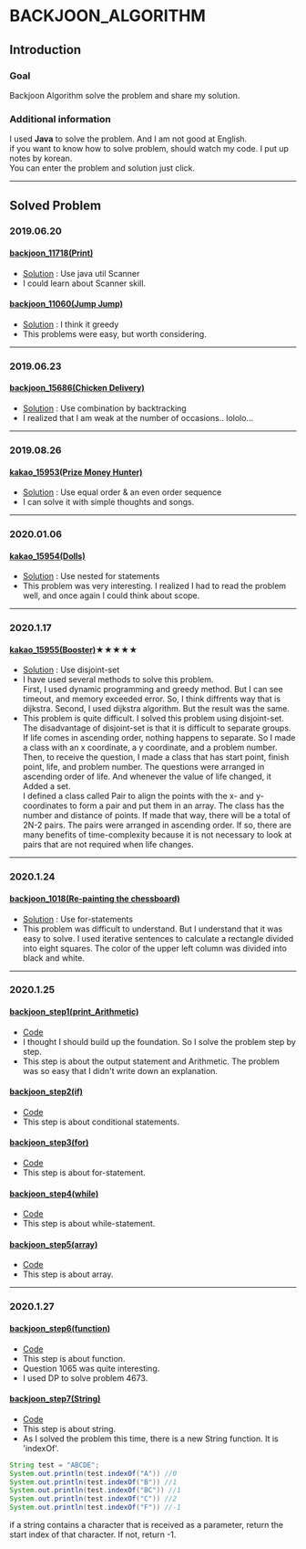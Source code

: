 # BACKJOON_ALGORITHM
## Introduction
### Goal
Backjoon Algorithm solve the problem and share my solution.  
### Additional information
I used **Java** to solve the problem. And I am not good at English.  
if you want to know how to solve problem, should watch my code. I put up notes by korean.  
You can enter the problem and solution just click.  

------------------------------------------------------------------
## Solved Problem
### 2019.06.20  
#### [backjoon_11718(Print)](https://www.acmicpc.net/problem/11718)   
- [Solution](backjoon_11718/src/backjoon_11718/Main.java) : Use java util Scanner  
- I could learn about Scanner skill.  
#### [backjoon_11060(Jump Jump)](https://www.acmicpc.net/problem/11060)  
- [Solution](backjoon_11060/src/backjoon_11060/Main.java) : I think it greedy  
- This problems were easy, but worth considering.  
---------------------------------------------------------------------
### 2019.06.23  
#### [backjoon_15686(Chicken Delivery)](https://www.acmicpc.net/problem/15686)  
- [Solution](backjoon_15686/src/backjoon_15686/Main.java) : Use combination by backtracking  
- I realized that I am weak at the number of occasions.. lololo...
---------------------------------------------------------------------
### 2019.08.26   
#### [kakao_15953(Prize Money Hunter)](https://www.acmicpc.net/problem/15953)  
- [Solution](kakao_15953/src/kakao_15953/Main.java) : Use equal order & an even order sequence  
- I can solve it with simple thoughts and songs.  
-----------------------------------------------------------------------
### 2020.01.06
#### [kakao_15954(Dolls)](https://www.acmicpc.net/problem/15984)  
- [Solution](kakao_15954/src/kakao_15954/Main.java) : Use nested for statements  
- This problem was very interesting. I realized I had to read the problem well, and once again I could think about scope.  
------------------------------------------------------------------------
### 2020.1.17  
#### [kakao_15955(Booster)](https://www.acmicpc.net/problem/15955)★★★★★  
- [Solution](kakao_15955/src/kakao_15955/Main.java) : Use disjoint-set  
- I have used several methods to solve this problem.  
First, I used dynamic programming and greedy method. But I can see timeout, and memory exceeded error. So, I think diffrents way that is dijkstra.
Second, I used dijkstra algorithm. But the result was the same.  
- This problem is quite difficult. I solved this problem using disjoint-set.  
The disadvantage of disjoint-set is that it is difficult to separate groups. If life comes in ascending order, nothing happens to separate. So I made a class with an x coordinate, a y coordinate, and a problem number. Then, to receive the question, I made a class that has start point, finish point, life, and problem number. The questions were arranged in ascending order of life. And whenever the value of life changed, it Added a set.  
I defined a class called Pair to align the points with the x- and y-coordinates to form a pair and put them in an array. The class has the number and distance of points. If made that way, there will be a total of 2N-2 pairs. The pairs were arranged in ascending order. If so, there are many benefits of time-complexity because it is not necessary to look at pairs that are not required when life changes.
------------------------------------------------------------------------
### 2020.1.24  
#### [backjoon_1018(Re-painting the chessboard)](https://www.acmicpc.net/problem/1018)  
- [Solution](backjoon_1018/src/backjoon_1018/Main.java) : Use for-statements  
- This problem was difficult to understand. But I understand that it was easy to solve. I used iterative sentences to calculate a rectangle divided into eight squares. The color of the upper left column was divided into black and white.
------------------------------------------------------------------------
### 2020.1.25  
#### [backjoon_step1(print_Arithmetic)](https://www.acmicpc.net/step/1)
- [Code](backjoon_step1/src/)  
- I thought I should build up the foundation. So I solve the problem step by step.  
- This step is about the output statement and Arithmetic. The problem was so easy that I didn't write down an explanation.
#### [backjoon_step2(if)](https://www.acmicpc.net/step/4)
- [Code](backjoon_step2/src/)  
- This step is about conditional statements.  
#### [backjoon_step3(for)](https://www.acmicpc.net/step/3)
- [Code](backjoon_step3/src/)
- This step is about for-statement.
#### [backjoon_step4(while)](https://www.acmicpc.net/step/2)
- [Code](backjoon_step4/src/)
- This step is about while-statement.
#### [backjoon_step5(array)](https://www.acmicpc.net/step/6)
- [Code](backjoon_step5/src/)
- This step is about array.
------------------------------------------------------------------------
### 2020.1.27  
#### [backjoon_step6(function)](https://www.acmicpc.net/step/5)
- [Code](backjoon_step6/src/)  
- This step is about function.  
- Question 1065 was quite interesting.  
- I used DP to solve problem 4673.

#### [backjoon_step7(String)](https://www.acmicpc.net/step/7)
- [Code](backjoon_step7/src/)  
- This step is about string.  
- As I solved the problem this time, there is a new String function. It is 'indexOf'. 
  
```java
String test = "ABCDE";
System.out.println(test.indexOf("A")) //0
System.out.println(test.indexOf("B")) //1
System.out.println(test.indexOf("BC")) //1
System.out.println(test.indexOf("C")) //2
System.out.println(test.indexOf("F")) //-1
```  
if a string contains a character that is received as a parameter, return the start index of that character. If not, return -1.
